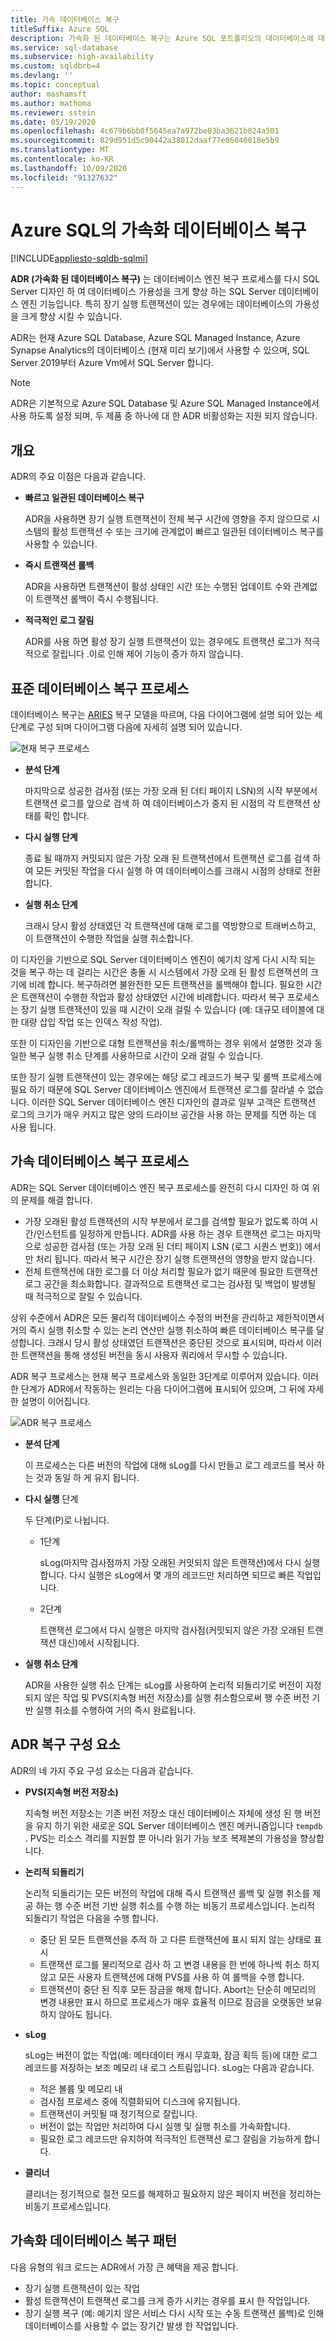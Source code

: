 ```yaml
---
title: 가속 데이터베이스 복구
titleSuffix: Azure SQL
description: 가속화 된 데이터베이스 복구는 Azure SQL 포트폴리오의 데이터베이스에 대해 빠르고 일관 된 데이터베이스 복구, 즉시 트랜잭션 롤백 및 적극적 로그 잘림을 제공 합니다.
ms.service: sql-database
ms.subservice: high-availability
ms.custom: sqldbrb=4
ms.devlang: ''
ms.topic: conceptual
author: mashamsft
ms.author: mathoma
ms.reviewer: sstein
ms.date: 05/19/2020
ms.openlocfilehash: 4c679b6bb0f5645ea7a972be03ba3621b824a501
ms.sourcegitcommit: 829d951d5c90442a38012daaf77e86046018e5b9
ms.translationtype: MT
ms.contentlocale: ko-KR
ms.lasthandoff: 10/09/2020
ms.locfileid: "91327632"
---
```

# <a name="accelerated-database-recovery-in-azure-sql"></a>Azure SQL의 가속화 데이터베이스 복구 
[!INCLUDE[appliesto-sqldb-sqlmi](includes/appliesto-sqldb-sqlmi.md)]

**ADR (가속화 된 데이터베이스 복구)** 는 데이터베이스 엔진 복구 프로세스를 다시 SQL Server 디자인 하 여 데이터베이스 가용성을 크게 향상 하는 SQL Server 데이터베이스 엔진 기능입니다. 특히 장기 실행 트랜잭션이 있는 경우에는 데이터베이스의 가용성을 크게 향상 시킬 수 있습니다. 

ADR는 현재 Azure SQL Database, Azure SQL Managed Instance, Azure Synapse Analytics의 데이터베이스 (현재 미리 보기)에서 사용할 수 있으며, SQL Server 2019부터 Azure Vm에서 SQL Server 합니다. 

> [!NOTE] 
> ADR은 기본적으로 Azure SQL Database 및 Azure SQL Managed Instance에서 사용 하도록 설정 되며, 두 제품 중 하나에 대 한 ADR 비활성화는 지원 되지 않습니다. 

## <a name="overview"></a>개요

ADR의 주요 이점은 다음과 같습니다.

- **빠르고 일관된 데이터베이스 복구**

  ADR을 사용하면 장기 실행 트랜잭션이 전체 복구 시간에 영향을 주지 않으므로 시스템의 활성 트랜잭션 수 또는 크기에 관계없이 빠르고 일관된 데이터베이스 복구를 사용할 수 있습니다.

- **즉시 트랜잭션 롤백**

  ADR을 사용하면 트랜잭션이 활성 상태인 시간 또는 수행된 업데이트 수와 관계없이 트랜잭션 롤백이 즉시 수행됩니다.

- **적극적인 로그 잘림**

  ADR를 사용 하면 활성 장기 실행 트랜잭션이 있는 경우에도 트랜잭션 로그가 적극적으로 잘립니다 .이로 인해 제어 기능이 증가 하지 않습니다.

## <a name="standard-database-recovery-process"></a>표준 데이터베이스 복구 프로세스

데이터베이스 복구는 [ARIES](https://people.eecs.berkeley.edu/~brewer/cs262/Aries.pdf) 복구 모델을 따르며, 다음 다이어그램에 설명 되어 있는 세 단계로 구성 되며 다이어그램 다음에 자세히 설명 되어 있습니다.

![현재 복구 프로세스](./media/accelerated-database-recovery/current-recovery-process.png)

- **분석 단계**

  마지막으로 성공한 검사점 (또는 가장 오래 된 더티 페이지 LSN)의 시작 부분에서 트랜잭션 로그를 앞으로 검색 하 여 데이터베이스가 중지 된 시점의 각 트랜잭션 상태를 확인 합니다.

- **다시 실행 단계**

  종료 될 때까지 커밋되지 않은 가장 오래 된 트랜잭션에서 트랜잭션 로그를 검색 하 여 모든 커밋된 작업을 다시 실행 하 여 데이터베이스를 크래시 시점의 상태로 전환 합니다.

- **실행 취소 단계**

  크래시 당시 활성 상태였던 각 트랜잭션에 대해 로그를 역방향으로 트래버스하고, 이 트랜잭션이 수행한 작업을 실행 취소합니다.

이 디자인을 기반으로 SQL Server 데이터베이스 엔진이 예기치 않게 다시 시작 되는 것을 복구 하는 데 걸리는 시간은 충돌 시 시스템에서 가장 오래 된 활성 트랜잭션의 크기에 비례 합니다. 복구하려면 불완전한 모든 트랜잭션을 롤백해야 합니다. 필요한 시간은 트랜잭션이 수행한 작업과 활성 상태였던 시간에 비례합니다. 따라서 복구 프로세스는 장기 실행 트랜잭션이 있을 때 시간이 오래 걸릴 수 있습니다 (예: 대규모 테이블에 대 한 대량 삽입 작업 또는 인덱스 작성 작업).

또한 이 디자인을 기반으로 대형 트랜잭션을 취소/롤백하는 경우 위에서 설명한 것과 동일한 복구 실행 취소 단계를 사용하므로 시간이 오래 걸릴 수 있습니다.

또한 장기 실행 트랜잭션이 있는 경우에는 해당 로그 레코드가 복구 및 롤백 프로세스에 필요 하기 때문에 SQL Server 데이터베이스 엔진에서 트랜잭션 로그를 잘라낼 수 없습니다. 이러한 SQL Server 데이터베이스 엔진 디자인의 결과로 일부 고객은 트랜잭션 로그의 크기가 매우 커지고 많은 양의 드라이브 공간을 사용 하는 문제를 직면 하는 데 사용 됩니다.

## <a name="the-accelerated-database-recovery-process"></a>가속 데이터베이스 복구 프로세스

ADR는 SQL Server 데이터베이스 엔진 복구 프로세스를 완전히 다시 디자인 하 여 위의 문제를 해결 합니다.

- 가장 오래된 활성 트랜잭션의 시작 부분에서 로그를 검색할 필요가 없도록 하여 시간/인스턴트를 일정하게 만듭니다. ADR를 사용 하는 경우 트랜잭션 로그는 마지막으로 성공한 검사점 (또는 가장 오래 된 더티 페이지 LSN (로그 시퀀스 번호)) 에서만 처리 됩니다. 따라서 복구 시간은 장기 실행 트랜잭션의 영향을 받지 않습니다.
- 전체 트랜잭션에 대한 로그를 더 이상 처리할 필요가 없기 때문에 필요한 트랜잭션 로그 공간을 최소화합니다. 결과적으로 트랜잭션 로그는 검사점 및 백업이 발생될 때 적극적으로 잘릴 수 있습니다.

상위 수준에서 ADR은 모든 물리적 데이터베이스 수정의 버전을 관리하고 제한적이면서 거의 즉시 실행 취소할 수 있는 논리 연산만 실행 취소하여 빠른 데이터베이스 복구를 달성합니다. 크래시 당시 활성 상태였던 트랜잭션은 중단된 것으로 표시되며, 따라서 이러한 트랜잭션을 통해 생성된 버전을 동시 사용자 쿼리에서 무시할 수 있습니다.

ADR 복구 프로세스는 현재 복구 프로세스와 동일한 3단계로 이루어져 있습니다. 이러한 단계가 ADR에서 작동하는 원리는 다음 다이어그램에 표시되어 있으며, 그 뒤에 자세한 설명이 이어집니다.

![ADR 복구 프로세스](./media/accelerated-database-recovery/adr-recovery-process.png)

- **분석 단계**

  이 프로세스는 다른 버전의 작업에 대해 sLog를 다시 만들고 로그 레코드를 복사 하는 것과 동일 하 게 유지 됩니다.
  
- **다시 실행** 단계

  두 단계(P)로 나뉩니다.
  - 1단계

      sLog(마지막 검사점까지 가장 오래된 커밋되지 않은 트랜잭션)에서 다시 실행합니다. 다시 실행은 sLog에서 몇 개의 레코드만 처리하면 되므로 빠른 작업입니다.

  - 2단계

     트랜잭션 로그에서 다시 실행은 마지막 검사점(커밋되지 않은 가장 오래된 트랜잭션 대신)에서 시작됩니다.

- **실행 취소 단계**

   ADR을 사용한 실행 취소 단계는 sLog를 사용하여 논리적 되돌리기로 버전이 지정되지 않은 작업 및 PVS(지속형 버전 저장소)를 실행 취소함으로써 행 수준 버전 기반 실행 취소를 수행하여 거의 즉시 완료됩니다.

## <a name="adr-recovery-components"></a>ADR 복구 구성 요소

ADR의 네 가지 주요 구성 요소는 다음과 같습니다.

- **PVS(지속형 버전 저장소)**

  지속형 버전 저장소는 기존 버전 저장소 대신 데이터베이스 자체에 생성 된 행 버전을 유지 하기 위한 새로운 SQL Server 데이터베이스 엔진 메커니즘입니다 `tempdb` . PVS는 리소스 격리를 지원할 뿐 아니라 읽기 가능 보조 복제본의 가용성을 향상합니다.

- **논리적 되돌리기**

  논리적 되돌리기는 모든 버전의 작업에 대해 즉시 트랜잭션 롤백 및 실행 취소를 제공 하는 행 수준 버전 기반 실행 취소를 수행 하는 비동기 프로세스입니다. 논리적 되돌리기 작업은 다음을 수행 합니다.

  - 중단 된 모든 트랜잭션을 추적 하 고 다른 트랜잭션에 표시 되지 않는 상태로 표시 
  - 트랜잭션 로그를 물리적으로 검사 하 고 변경 내용을 한 번에 하나씩 취소 하지 않고 모든 사용자 트랜잭션에 대해 PVS를 사용 하 여 롤백을 수행 합니다.
  - 트랜잭션이 중단 된 직후 모든 잠금을 해제 합니다. Abort는 단순히 메모리의 변경 내용만 표시 하므로 프로세스가 매우 효율적 이므로 잠금을 오랫동안 보유 하지 않아도 됩니다.

- **sLog**

  sLog는 버전이 없는 작업(예: 메타데이터 캐시 무효화, 잠금 획득 등)에 대한 로그 레코드를 저장하는 보조 메모리 내 로그 스트림입니다. sLog는 다음과 같습니다.

  - 적은 볼륨 및 메모리 내
  - 검사점 프로세스 중에 직렬화되어 디스크에 유지됩니다.
  - 트랜잭션이 커밋될 때 정기적으로 잘립니다.
  - 버전이 없는 작업만 처리하여 다시 실행 및 실행 취소를 가속화합니다.  
  - 필요한 로그 레코드만 유지하여 적극적인 트랜잭션 로그 잘림을 가능하게 합니다.

- **클리너**

  클리너는 정기적으로 절전 모드를 해제하고 필요하지 않은 페이지 버전을 정리하는 비동기 프로세스입니다.

## <a name="accelerated-database-recovery-patterns"></a>가속화 데이터베이스 복구 패턴

다음 유형의 워크 로드는 ADR에서 가장 큰 혜택을 제공 합니다.

- 장기 실행 트랜잭션이 있는 작업
- 활성 트랜잭션이 트랜잭션 로그를 크게 증가 시키는 경우를 표시 한 작업입니다.  
- 장기 실행 복구 (예: 예기치 않은 서비스 다시 시작 또는 수동 트랜잭션 롤백)로 인해 데이터베이스를 사용할 수 없는 장기간 발생 한 작업입니다.
